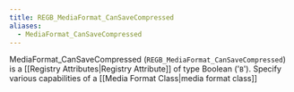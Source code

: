 ```yaml
---
title: REGB_MediaFormat_CanSaveCompressed
aliases:
  - MediaFormat_CanSaveCompressed
---
```


MediaFormat_CanSaveCompressed (`REGB_MediaFormat_CanSaveCompressed`) is a [[Registry Attributes|Registry Attribute]] of type Boolean ('`B`').
Specify various capabilities of a [[Media Format Class|media format class]]
